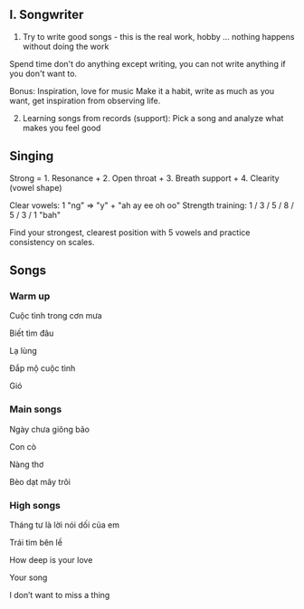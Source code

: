 ## I. Songwriter
1. Try to write good songs - this is the real work, hobby ... nothing happens without doing the work

Spend time don't do anything except writing, you can not write anything if you don't want to.

Bonus: Inspiration, love for music
Make it a habit, write as much as you want, get inspiration from observing life.

2. Learning songs from records (support): Pick a song and analyze what makes you feel good

## Singing
Strong = 1. Resonance + 2. Open throat + 3. Breath support + 4. Clearity (vowel shape)

Clear vowels: 1 "ng" => "y" + "ah ay ee oh oo"
Strength training: 1 / 3 / 5 / 8 / 5 / 3 / 1 "bah"

Find your strongest, clearest position with 5 vowels and practice consistency on scales.

## Songs
### Warm up
Cuộc tình trong cơn mưa

Biết tìm đâu

Lạ lùng

Đắp mộ cuộc tình

Gió
### Main songs
Ngày chưa giông bão

Con cò

Nàng thơ

Bèo dạt mây trôi

### High songs

Tháng tư là lời nói dối của em

Trái tim bên lề

How deep is your love

Your song 

I don’t want to miss a thing
